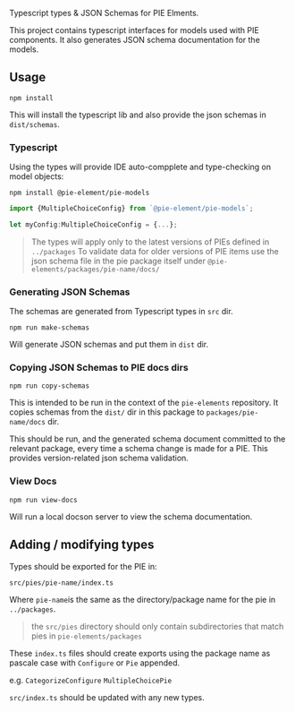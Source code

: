 
Typescript types & JSON Schemas for PIE Elments.

This project contains typescript interfaces for models used with PIE components.
It also generates JSON schema documentation for the models. 


## Usage

`npm install`

This will install the typescript lib and also provide the json schemas in `dist/schemas`.


### Typescript

Using the types will provide IDE auto-compplete and type-checking on model objects:

`npm install @pie-element/pie-models`

```ts
import {MultipleChoiceConfig} from `@pie-element/pie-models`;

let myConfig:MultipleChoiceConfig = {...};
```

> The types will apply only to the latest versions of PIEs defined in `../packages`
> To validate data for older versions of PIE items use the json schema file in
> the pie package itself under `@pie-elements/packages/pie-name/docs/`



### Generating JSON Schemas

The schemas are generated from Typescript types in `src` dir.

`npm run make-schemas`

Will generate JSON schemas and put them in `dist` dir.

### Copying JSON Schemas to PIE docs dirs

`npm run copy-schemas`

This is intended to be run in the context of the `pie-elements` repository. It copies schemas from the `dist/` dir
 in this package to `packages/pie-name/docs` dir. 

 This should be run, and the generated schema document committed to the relevant package, every time a schema change 
 is made for a PIE. This provides version-related json schema validation. 

### View Docs

`npm run view-docs`

Will run a local docson server to view the schema documentation.

## Adding / modifying types

Types should be exported for the PIE in:

`src/pies/pie-name/index.ts`

Where `pie-name`is the same as the directory/package name for the pie in `../packages`.

> the `src/pies` directory should only contain subdirectories that match pies in `pie-elements/packages`


These `index.ts` files should create exports using the package name as pascale case with `Configure` or `Pie` appended. 

e.g. `CategorizeConfigure` `MultipleChoicePie`

`src/index.ts` should be updated with any new types.


